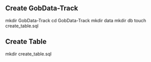 ## Create GobData-Track

mkdir GobData-Track
cd GobData-Track
mkdir data
mkdir db
touch create_table.sql

## Create Table

mkdir create_table.sql

 